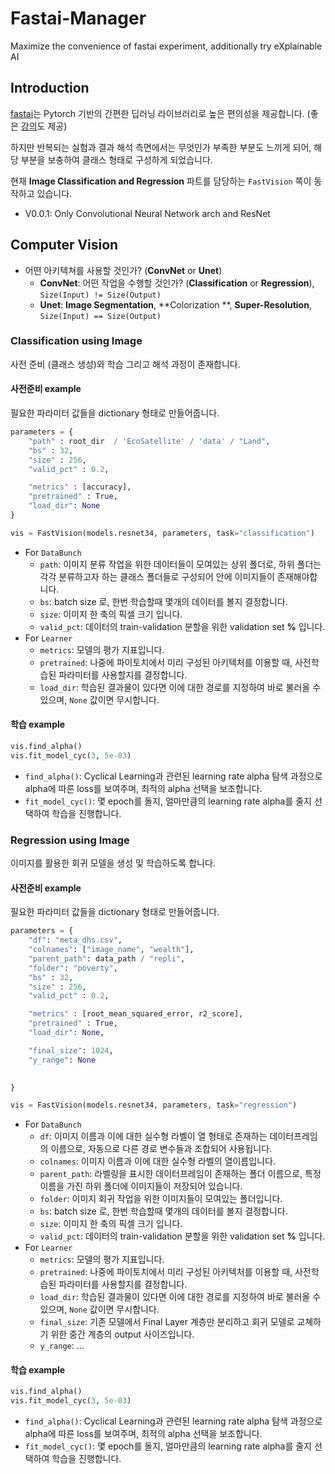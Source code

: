 # Fastai-Manager
Maximize the convenience of fastai experiment, additionally try eXplainable AI

## Introduction

[fastai](https://github.com/fastai/fastai)는 Pytorch 기반의 간편한 딥러닝 라이브러리로 높은 편의성을 제공합니다. (좋은 [강의](https://course.fast.ai/)도 제공)

하지만 반복되는 실험과 결과 해석 측면에서는 무엇인가 부족한 부분도 느끼게 되어, 해당 부분을 보충하여 클래스 형태로 구성하게 되었습니다.

현재 **Image Classification and Regression** 파트를 담당하는 `FastVision` 쪽이 동작하고 있습니다.

- V0.0.1: Only Convolutional Neural Network arch and ResNet

## Computer Vision

- 어떤 아키텍쳐를 사용할 것인가? (**ConvNet** or **Unet**)
  + **ConvNet**: 어떤 작업을 수행할 것인가? (**Classification** or **Regression**), `Size(Input) != Size(Output)`
  + **Unet**: **Image Segmentation**, **Colorization **, **Super-Resolution**, `Size(Input) == Size(Output)` 

### Classification using Image 
사전 준비 (클래스 생성)와 학습 그리고 해석 과정이 존재합니다. 

#### 사전준비 example

필요한 파라미터 값들을 dictionary 형태로 만들어줍니다.

```python
parameters = {
    "path" : root_dir  / 'EcoSatellite' / 'data' / "Land",
    "bs" : 32, 
    "size" : 256, 
    "valid_pct" : 0.2,

    "metrics" : [accuracy],
    "pretrained" : True, 
    "load_dir": None
}

vis = FastVision(models.resnet34, parameters, task="classification")
```
- For `DataBunch`
  + `path`: 이미지 분류 작업을 위한 데이터들이 모여있는 상위 폴더로, 하위 폴더는 각각 분류하고자 하는 클래스 폴더들로 구성되어 안에 이미지들이 존재해야합니다.
  + `bs`: batch size 로, 한번 학습할때 몇개의 데이터를 볼지 결정합니다.
  + `size`: 이미지 한 축의 픽셀 크기 입니다.
  + `valid_pct`: 데이터의 train-validation 분할을 위한 validation set **%** 입니다.
- For `Learner`
  + `metrics`: 모델의 평가 지표입니다.
  + `pretrained`: 나중에 파이토치에서 미리 구성된 아키텍처를 이용할 때, 사전학습된 파라미터를 사용할지를 결정합니다.
  + `load_dir`: 학습된 결과물이 있다면 이에 대한 경로를 지정하여 바로 불러올 수 있으며, `None` 값이면 무시합니다.


#### 학습 example

```python
vis.find_alpha()
vis.fit_model_cyc(3, 5e-03)
```
- `find_alpha()`: Cyclical Learning과 관련된 learning rate alpha 탐색 과정으로 alpha에 따른 loss를 보여주며, 최적의 alpha 선택을 보조합니다.
- `fit_model_cyc()`: 몇 epoch를 돌지, 얼마만큼의 learning rate alpha를 줄지 선택하여 학습을 진행합니다.


### Regression using Image

이미지를 활용한 회귀 모델을 생성 및 학습하도록 합니다.

#### 사전준비 example

필요한 파라미터 값들을 dictionary 형태로 만들어줍니다.

```python
parameters = {
    "df": "meta_dhs.csv",
    "colnames": ["image_name", "wealth"],
    "parent_path": data_path / "repli",
    "folder": "poverty",
    "bs" : 32, 
    "size" : 256, 
    "valid_pct" : 0.2,

    "metrics" : [root_mean_squared_error, r2_score],
    "pretrained" : True, 
    "load_dir": None,

    "final_size": 1024,
    "y_range": None

    
}

vis = FastVision(models.resnet34, parameters, task="regression")
```
- For `DataBunch`
  + `df`: 이미지 이름과 이에 대한 실수형 라벨이 열 형태로 존재하는 데이터프레임의 이름으로, 자동으로 다른 경로 변수들과 조합되어 사용됩니다.
  + `colnames`: 이미지 이름과 이에 대한 실수형 라벨의 열이름입니다.
  + `parent_path`: 라벨링을 표시한 데이터프레임이 존재하는 폴더 이름으로, 특정 이름을 가진 하위 폴더에 이미지들이 저장되어 있습니다.
  + `folder`: 이미지 회귀 작업을 위한 이미지들이 모여있는 폴더입니다.
  + `bs`: batch size 로, 한번 학습할때 몇개의 데이터를 볼지 결정합니다.
  + `size`: 이미지 한 축의 픽셀 크기 입니다.
  + `valid_pct`: 데이터의 train-validation 분할을 위한 validation set **%** 입니다.
- For `Learner`
  + `metrics`: 모델의 평가 지표입니다.
  + `pretrained`: 나중에 파이토치에서 미리 구성된 아키텍처를 이용할 때, 사전학습된 파라미터를 사용할지를 결정합니다.
  + `load_dir`: 학습된 결과물이 있다면 이에 대한 경로를 지정하여 바로 불러올 수 있으며, `None` 값이면 무시합니다.
  + `final_size`: 기존 모델에서 Final Layer 계층만 분리하고 회귀 모델로 교쳬하기 위한 중간 계층의 output 사이즈입니다. 
  + `y_range`: ...



#### 학습 example

```python
vis.find_alpha()
vis.fit_model_cyc(3, 5e-03)
```
- `find_alpha()`: Cyclical Learning과 관련된 learning rate alpha 탐색 과정으로 alpha에 따른 loss를 보여주며, 최적의 alpha 선택을 보조합니다.
- `fit_model_cyc()`: 몇 epoch를 돌지, 얼마만큼의 learning rate alpha를 줄지 선택하여 학습을 진행합니다.






